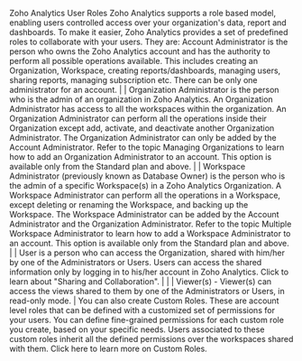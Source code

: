 Zoho Analytics User Roles
Zoho Analytics supports a role based model, enabling users controlled access over your organization's data, report and dashboards. To make it easier, Zoho Analytics provides a set of predefined roles to collaborate with your users. They are:
Account Administrator is the person who owns the Zoho Analytics account and has the authority to perform all possible operations available. This includes creating an Organization, Workspace, creating reports/dashboards, managing users, sharing reports, managing subscription etc. There can be only one administrator for an account. | |
Organization Administrator is the person who is the admin of an organization in Zoho Analytics. An Organization Administrator has access to all the workspaces within the organization. An Organization Administrator can perform all the operations inside their Organization except add, activate, and deactivate another Organization Administrator. The Organization Administrator can only be added by the Account Administrator. Refer to the topic Managing Organizations to learn how to add an Organization Administrator to an account. This option is available only from the Standard plan and above. | |
Workspace Administrator (previously known as Database Owner) is the person who is the admin of a specific Workspace(s) in a Zoho Analytics Organization. A Workspace Administrator can perform all the operations in a Workspace, except deleting or renaming the Workspace, and backing up the Workspace. The Workspace Administrator can be added by the Account Administrator and the Organization Administrator. Refer to the topic Multiple Workspace Administrator to learn how to add a Workspace Administrator to an account. This option is available only from the Standard plan and above. | |
User is a person who can access the Organization, shared with him/her by one of the Administrators or Users. Users can access the shared information only by logging in to his/her account in Zoho Analytics. Click to learn about "Sharing and Collaboration". | |
| Viewer(s) - Viewer(s) can access the views shared to them by one of the Administrators or Users, in read-only mode. |
You can also create Custom Roles. These are account level roles that can be defined with a customized set of permissions for your users. You can define fine-grained permissions for each custom role you create, based on your specific needs. Users associated to these custom roles inherit all the defined permissions over the workspaces shared with them. Click here to learn more on Custom Roles.